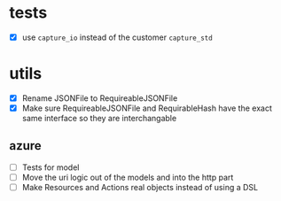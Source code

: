# tests

- [x] use `capture_io` instead of the customer `capture_std`

# utils

- [x] Rename JSONFile to RequireableJSONFile
- [x] Make sure RequireableJSONFile and RequirableHash have the exact
  same interface so they are interchangable

## azure

- [ ] Tests for model
- [ ] Move the uri logic out of the models and into the http part
- [ ] Make Resources and Actions real objects instead of using a DSL
